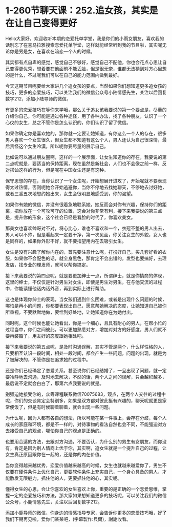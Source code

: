 # 1-260节聊天课：252.追女孩，其实是在让自己变得更好

Hello大家好，欢迎收听本期的恋爱托单学堂，我是你们的小雨女朋友，喜欢我的话别忘了在喜马拉雅搜索恋爱托单学堂，这样就能经常听到我的节目啦，其实呢无论你是男是女，在喜欢在暗恋一个人的时候。

其实都有点自卑的感觉，感觉自己不够好，感觉自己不配他，你也会花点心思让自己变得更优秀，想着要在他面前不能丢脸，但是很无奈，谁都无法猜到对方心里想的是什么，不过呢我们可以在自己的能力范围内做到最好。

今天这期节目呢要给大家讲几个追女孩的要点，当然如果你们想知道更多追女孩的技巧，更多的恋爱技巧，可以关注我们的微信公众号小陆情感先生，关注以后回复数字212，添加小陆导师的微信。

有更多的恋爱技巧在等你来学哦，那么关于追女孩我要说的第一个要点是，尽量的介绍你自己，你可能是通过各种途径，用了各种办法，找了各种朋友，认识了一个心仪的女生，总之不管你是怎么认识的，你们认识了留了微信。

如果你确定你是喜欢她的，那你就一定要让她知道，有你这么一个人的存在，很多男人喜欢一个女生很久，但女生都不知道有这么个人，男人还认为自己很深情，最后责怪这个女生冷漠，所以呢你要尽量的展示自己。

比如说可以通过朋友圈啊，这样的一个展示面，让女生知道你的存在，我要说的第二点呢就是，要适当的保持距离，现在虽然是新社会，人们也不会像之前一样，反对搭讪这样的行为，但是呢在中国女生还是有这种。

保守思想的存在，当你认识了一个女生呢，开始想展开进攻了，开始呢就不要表现得太过热情，否则呢她会开始逃避你，当你不停地去找她聊天，不停地去讨好她，或者三番五次地想约她出来，女生会很明显地感受到，你的渴望。

如果你有她的微信，并没有很着急地联系她，她反而会对你有兴趣，保持你们的距离，把你放在一个可攻可守的位置，这会对你非常有利，接下来我要说的第三点是，提升你的形象，这个社会已经是看脸的时代了，你喜欢美女。

那美女也喜欢帅哥对不对，将心比心，谁也不喜欢和一个，衣冠不整的男人出去，男人可以不帅，但是看起来一定要干净，第一次见面，你关注女生的外貌，女人也是同样的，如果你外形不好，就不要指望用内在去吸引女生。

女生是没有兴趣了解你内在的，首先要注意什么呢，打扮好自己，买几套好看的衣服，如果你不会配色的话，就全身黑色，那肯定不会出错的，发型也要搞好，去理发店，找专业的理发师，就可以帮你搞定。

接下来我要说的第四点呢，就是要更加绅士一点，所谓绅士，就是你情商的体现，这里的绅士，不仅仅是针对男生对女生，即使是男生对男生，在与他交流的过程中，你能读懂他话内话外音，再到实际上进行帮助。

这也是体现你绅士的表现，当女孩们遇到什么困难，或者是出现什么问题的时候，哪怕是再小的问题，你都要表现出自己，愿意帮她解决的态度，让她知道自己被你所重视，不要默默地做，要恰到好处地，让她知道你在为她付出。

同时呢，这个时候也能让她看出，你是一个细心，且具有耐心的男人，在帮小忙的过程当中，你们之间彼此，可以更加熟悉对方，增加对对方的好感度，男人们就不要再装酷了，用友好的态度跟她相处吧。

接下来我要说的第五点呢，是及时沟通误解，其实不管是两个，什么样性格的人，只要相互认识一段时间，相处一段时间，都会产生一些问题，问题的出现，就是为了被解决的，不管你是在追求她的过程中。

还是你们已经确定了恋爱关系，甚至说你们已经结婚了，一旦出现了问题，就一定要冷静地去沟通，及时地去解决，不然的话，两个人之间的误解，只会越积越多，最后说不定就会白白了，那第六点我要说的就是。

别强迫她接受你的，众筹课程联系微信70075683，观点，在两个人交往的过程中呢，你们的交谈肯定会特别多，如果是双方都对彼此挺有兴趣的，聊天呢就更是家常便饭了，但是有时候聊着聊着，就会出现一些问题。

为什么呢，因为人都有各自的想法，所以可能在某一件事上，会存在分歧，每个人成长的家庭和环境，都是不一样的，对待事物的看法自然也会不同，不能强迫对方去接受自己的观点，哪怕你自己的观点是正确的。

也要用合适的方法，去跟对方沟通，不要否认，为什么别的男生有女朋友，而你没有，肯定是因为别人情商上优于你，其实啊，追女生就是一个提升自己的过程，让女生真正原因跟你在一起的，还是你的内在价值。

当你变得越来越优秀，恋爱价值越来越高的时候，女生也就越来越爱你了，男生不仅要在硬件条件上优化自己，更要软件条件上充实自己，一个身心具备的男人，才能散发无限魅力，抓住他的人，更要抓住他的心，其实呢。

懂得女生的心思，会让你喜欢的女生喜欢上你，重要的是正确的一个恋爱思维，掌握一定的恋爱技巧和方法，那大家如果想知道更多的技巧呢，可以关注我们的微信公众号，小鹿情感先生，关注以后回复数字212。

添加小鹿导师的微信，你身边的情感指导专家，会告诉你更多的恋爱技巧哦，好了我们下期再见啦，爱你们某某吧，(字幕製作:貝爾)，謝謝收看。

